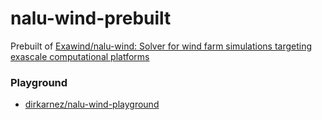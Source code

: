 nalu-wind-prebuilt
==================
Prebuilt of [Exawind/nalu-wind: Solver for wind farm simulations targeting exascale computational platforms](https://github.com/Exawind/nalu-wind)

### Playground
- [dirkarnez/nalu-wind-playground](https://github.com/dirkarnez/nalu-wind-playground)